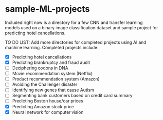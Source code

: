 # sample-ML-projects

Included right now is a directory for a few CNN and transfer learning models used on a binary image classification dataset and sample project for predicting hotel cancellations. 

TO DO LIST:
Add more directories for completed projects using AI and machine learning. Completed projects include:

- [x] Predicting hotel cancellations 
- [x] Predicting brankruptcy and fraud audit
- [ ] Deciphering codons in DNA 
- [ ] Movie recommendation system (Netflix)
- [ ] Product recommendation system (Amazon) 
- [ ] Avoiding the Challenger disaster 
- [ ] Identifying new genes that cause Autism 
- [ ] Segmenting bank customers based on credit card summary 
- [ ] Predicting Boston house/car prices
- [x] Predicting Amazon stock price
- [x] Neural network for computer vision
